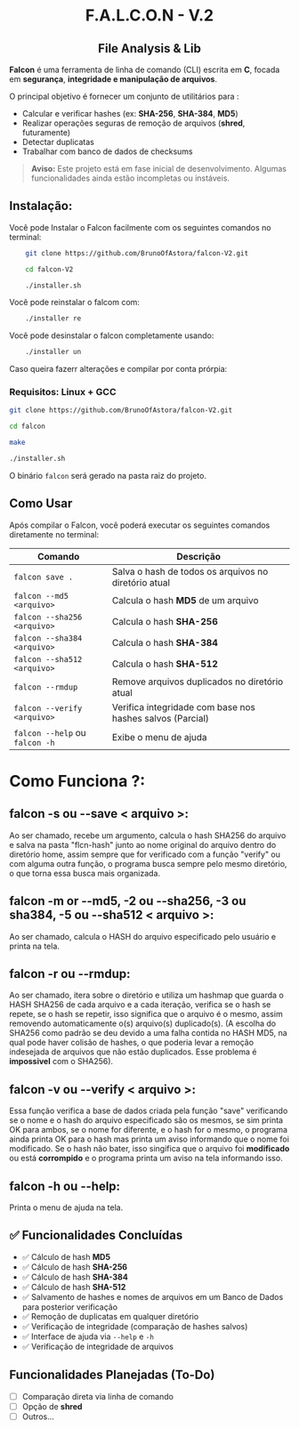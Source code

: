 <h1 align="center">F.A.L.C.O.N - V.2</h1>
<h2 align="center"> File Analysis & Lib </h2>

**Falcon** é uma ferramenta de linha de comando (CLI) escrita em **C**, focada em **segurança**, **integridade e manipulação de arquivos**.

O principal objetivo é fornecer um conjunto de utilitários para :

- Calcular e verificar hashes (ex: **SHA-256**, **SHA-384**, **MD5**)
- Realizar operações seguras de remoção de arquivos (**shred**, futuramente)
- Detectar duplicatas
- Trabalhar com banco de dados de checksums

>**Aviso:** Este projeto está em fase inicial de desenvolvimento. Algumas funcionalidades ainda estão incompletas ou instáveis.

## Instalação:
Você pode Instalar o Falcon facilmente com os seguintes comandos no terminal:

```bash
    git clone https://github.com/BrunoOfAstora/falcon-V2.git

    cd falcon-V2

    ./installer.sh
```

Você pode reinstalar o falcom com:
```bash
    ./installer re
```

Você pode desinstalar o falcon completamente usando:

```bash
    ./installer un
```

Caso queira fazerr alterações e compilar por conta prórpia:

### Requisitos: **Linux** + **GCC**

```bash
git clone https://github.com/BrunoOfAstora/falcon-V2.git

cd falcon

make

./installer.sh
```

O binário `falcon` será gerado na pasta raiz do projeto.


##  Como Usar

Após compilar o Falcon, você poderá executar os seguintes comandos diretamente no terminal:

| Comando                          | Descrição                                        |
|----------------------------------|--------------------------------------------------|
| `falcon save .`                  | Salva o hash de todos os arquivos no diretório atual |
| `falcon --md5 <arquivo>`           | Calcula o hash **MD5** de um arquivo             |
| `falcon --sha256 <arquivo>`        | Calcula o hash **SHA-256**                      |
| `falcon --sha384 <arquivo>`        | Calcula o hash **SHA-384**                       |    
| `falcon --sha512 <arquivo>`        | Calcula o hash **SHA-512**                       |
| `falcon --rmdup`                   | Remove arquivos duplicados no diretório atual   |
| `falcon --verify <arquivo>`                  | Verifica integridade com base nos hashes salvos (Parcial) |
| `falcon --help` ou `falcon -h`   | Exibe o menu de ajuda                           |

# Como Funciona ?:

## falcon -s ou --save < arquivo >: 
Ao ser chamado, recebe um argumento, calcula o hash SHA256 do arquivo e salva na pasta "flcn-hash" junto ao nome original do arquivo dentro do diretório home, assim sempre que for verificado com a função "verify" ou com alguma outra função, o programa busca sempre pelo mesmo diretório, o que torna essa busca mais organizada.

## falcon -m  or --md5, -2 ou --sha256, -3 ou sha384, -5 ou --sha512 < arquivo >:
Ao ser chamado, calcula o HASH do arquivo especificado pelo usuário e printa na tela.

## falcon -r ou --rmdup:
Ao ser chamado, itera sobre o diretório e utiliza um hashmap que guarda o HASH SHA256 de cada arquivo e a cada iteração, verifica se o hash se repete, se o hash se repetir, isso significa que o arquivo é o mesmo, assim removendo automaticamente o(s) arquivo(s) duplicado(s). (A escolha do SHA256 como padrão se deu devido a uma falha contida no HASH MD5, na qual pode haver colisão de hashes, o que poderia levar a remoção indesejada de arquivos que não estão duplicados. Esse problema é **impossivel** com o SHA256).

## falcon -v ou --verify < arquivo >:
Essa função verifica a base de dados criada pela função "save" verificando se o nome e o hash do arquivo especificado são os mesmos, se sim printa OK para ambos, se o nome for diferente, e o hash for o mesmo, o programa ainda printa OK para o hash mas printa um aviso informando que o nome foi modificado. Se o hash não bater, isso singifica que o arquivo foi **modificado** ou está **corrompido** e o programa printa um aviso na tela informando isso.

## falcon -h ou --help:
Printa o menu de ajuda na tela.

## ✅ Funcionalidades Concluídas

- ✅ Cálculo de hash **MD5**
- ✅ Cálculo de hash **SHA-256**
- ✅ Cálculo de hash **SHA-384**
- ✅ Cálculo de hash **SHA-512**
- ✅ Salvamento de hashes e nomes de arquivos em um Banco de Dados para posterior verificação
- ✅ Remoção de duplicatas em qualquer diretório
- ✅ Verificação de integridade (comparação de hashes salvos)
- ✅ Interface de ajuda via `--help` e `-h`
- ✅ Verificação de integridade de arquivos

##  Funcionalidades Planejadas (To-Do)

- [ ] Comparação direta via linha de comando
- [ ] Opção de **shred**
- [ ] Outros...

